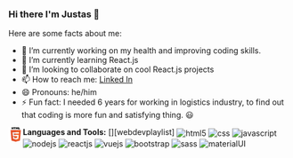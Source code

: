 ### Hi there I'm Justas 👋


Here are some facts about me:

- 🔭 I’m currently working on my health and improving coding skills. 
- 🌱 I’m currently learning React.js
- 👯 I’m looking to collaborate on cool React.js projects 
- 📫 How to reach me: [Linked In](https://www.linkedin.com/in/justas-titovec-69877517a/)
- 😄 Pronouns: he/him
- ⚡ Fun fact: I needed 6 years for working in logistics industry, to find out that coding is more fun and satisfying thing. 😃

**Languages and Tools:**
[<img align="left" alt="HTML5" width="26px" src="https://raw.githubusercontent.com/github/explore/80688e429a7d4ef2fca1e82350fe8e3517d3494d/topics/html/html.png" />][webdevplaylist]
<img align="center" alt="html5" width="25px" src="https://cdn.jsdelivr.net/npm/simple-icons@3.2.0/icons/html5.svg" />
<img align="center" alt="css" width="25px" src="https://cdn.jsdelivr.net/npm/simple-icons@3.2.0/icons/css3.svg" />
<img align="center" alt="javascript" width="25px" src="https://cdn.jsdelivr.net/npm/simple-icons@3.2.0/icons/javascript.svg" />
<img align="center" alt="nodejs" width="25px" src="https://cdn.jsdelivr.net/npm/simple-icons@3.2.0/icons/node-dot-js.svg" />
<img align="center" alt="reactjs" width="25px" src="https://cdn.jsdelivr.net/npm/simple-icons@3.2.0/icons/react.svg" />
<img align="center" alt="vuejs" width="25px" src="https://cdn.jsdelivr.net/npm/simple-icons@3.2.0/icons/vue-dot-js.svg" />
<img align="center" alt="bootstrap" width="25px" src="https://cdn.jsdelivr.net/npm/simple-icons@3.2.0/icons/bootstrap.svg" />
<img align="center" alt="sass" width="25px" src="https://cdn.jsdelivr.net/npm/simple-icons@3.2.0/icons/sass.svg" />
<img align="center" alt="materialUI" width="25px" src="https://cdn.jsdelivr.net/npm/simple-icons@3.2.0/icons/material-ui.svg" />




